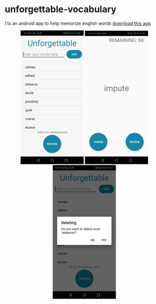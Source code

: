 # unforgettable-vocabulary
  I'ts an android app to help memorize english words
  [download this app](https://github.com/bunyaminkirmizi/unforgettable-vocabulary/releases/download/v1.0.0/unforgettable-vocabulary-v1.0.0.apk)
<p align="center">
<img src="screenshots/appmainpage.jpeg" alt="appmainpage" width="200"/>
<img src="screenshots/appquizpage.jpeg" alt="appquizpage" width="200"/>
<img src="screenshots/appworddelete.jpeg" alt="appworddelete" width="200"/>
<p>
